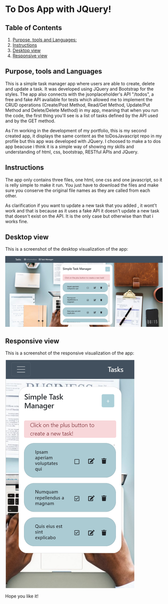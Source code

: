 # To Dos App with JQuery!

## Table of Contents

1. [Purpose, tools and Languages:](#purpose-tools-and-languages)
2. [Instructions](#instructions)
3. [Desktop view](#desktop-view)
4. [Responsive view](#responsive-view)

## Purpose, tools and Languages

This is a simple task manager app where users are able to create, delete and update a task. It was developed using JQuery and Bootstrap for the styles.
The app also connects with the jsonplaceholder's API "/todos", a free and fake API available for tests which allowed me to implement the CRUD operations (Create/Post Method, Read/Get Method, Update/Put Method and Delete/Delete Method) in my app, meaning that when you run the code, the first thing you'll see is a list of tasks defined by the API used and by the GET method.

As I'm working in the development of my portfolio, this is my second created app, it displays the same content as the toDosJavascript repo in my profile but this app was developed with JQuery. I choosed to make a to dos app beacuse i think it is a simple way of showing my skills and understanding of html, css, bootstrap, RESTful APIs and JQuery.

## Instructions

The app only contains three files, one html, one css and one javascript, so it is relly simple to make it run. You just have to download the files and make sure you conserve the original file names as they are called from each other.

As clarification if you want to update a new task that you added , it wont't work and that is because as it uses a fake API it doesn't update a new task that doesn't exist on the API. It is the only case but otherwise than that i works fine.

## Desktop view

This is a screenshot of the desktop visualization of the app:

![Screenshot of how the desktop image looks](desktop.png?raw=true "Desktop design")

## Responsive view

This is a screenshot of the responsive visualization of the app:

![Screenshot of how the desktop image looks](responsive.png?raw=true "Desktop design")

Hope you like it!
